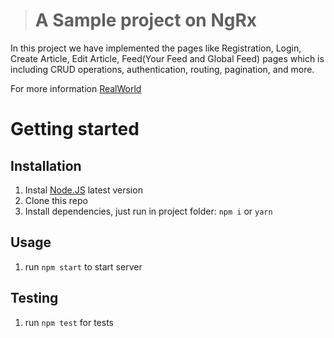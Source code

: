 

> # A Sample project on NgRx

In this project we have implemented the pages like Registration, Login, Create Article, Edit Article, Feed(Your Feed and Global Feed) pages which is including CRUD operations, authentication, routing, pagination, and more.

For more information [RealWorld](https://github.com/gothinkster/realworld) 

# Getting started

## Installation

1. Instal [Node.JS](https://nodejs.org/en/download/package-manager/) latest version
2. Clone this repo
3. Install dependencies, just run in project folder: `npm i` or `yarn`

## Usage

1. run `npm start` to start server

## Testing

1. run `npm test` for tests
